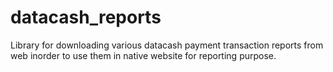 # datacash_reports
Library for downloading various datacash payment transaction reports from web inorder to use them in native website for reporting purpose.
